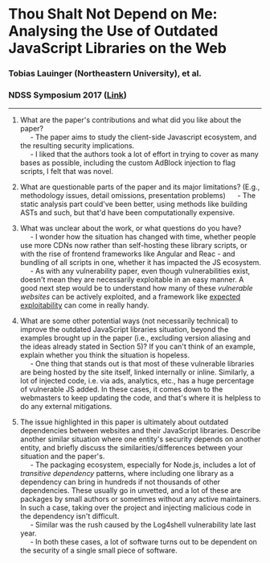 # Thou Shalt Not Depend on Me: Analysing the Use of Outdated JavaScript Libraries on the Web
### Tobias Lauinger (Northeastern University), et al.
### NDSS Symposium 2017 ([Link](https://www.ndss-symposium.org/wp-content/uploads/2017/09/ndss2017_02B-1_Lauinger_paper.pdf))

---

1. What are the paper's contributions and what did you like about the paper?  
&nbsp;&nbsp;&nbsp;&nbsp; - The paper aims to study the client-side Javascript ecosystem, and the resulting security implications.  
&nbsp;&nbsp;&nbsp;&nbsp; - I liked that the authors took a lot of effort in trying to cover as many bases as possible, including the custom AdBlock injection to flag scripts, I felt that was novel.  

2. What are questionable parts of the paper and its major limitations? (E.g., methodology issues, detail omissions, presentation problems) 
&nbsp;&nbsp;&nbsp;&nbsp; - The static analysis part could've been better, using methods like building ASTs and such, but that'd have been computationally expensive.  

3. What was unclear about the work, or what questions do you have?  
&nbsp;&nbsp;&nbsp;&nbsp; - I wonder how the situation has changed with time, whether people use more CDNs now rather than self-hosting these library scripts, or with the rise of frontend frameworks like Angular and Reac - and bundling of all scripts in one, whether it has impacted the JS ecosystem.  
&nbsp;&nbsp;&nbsp;&nbsp; - As with any vulnerability paper, even though vulnerabilities exist, doesn't mean they are necessarily exploitable in an easy manner. A good next step would be to understand how many of these _vulnerable websites_ can be actively exploited, and a framework like [expected exploitability](https://www.usenix.org/conference/usenixsecurity22/presentation/suciu) can come in really handy.  

4. What are some other potential ways (not necessarily technical) to improve the outdated JavaScript libraries situation, beyond the examples  brought up in the paper (i.e., excluding version aliasing and the ideas already stated in Section 5)? If you can't think of an example, explain whether you think the situation is hopeless.  
&nbsp;&nbsp;&nbsp;&nbsp; - One thing that stands out is that most of these vulnerable libraries are being hosted by the site itself, linked internally or inline. Similarly, a lot of injected code, i.e. via ads, analytics, etc., has a huge percentage of vulnerable JS added. In these cases, it comes down to the webmasters to keep updating the code, and that's where it is helpless to do any external mitigations.  

5. The issue highlighted in this paper is ultimately about outdated dependencies between websites and their JavaScript libraries. Describe another similar situation where one entity's security depends on another entity, and briefly discuss the similarities/differences between your situation and the paper's.  
&nbsp;&nbsp;&nbsp;&nbsp; - The packaging ecosystem, especially for Node.js, includes a lot of _transitive dependency_ patterns, where including one library as a dependency can bring in hundreds if not thousands of other dependencies. These usually go in unvetted, and a lot of these are packages by small authors or sometimes without any active maintainers. In such a case, taking over the project and injecting malicious code in the dependency isn't difficult.  
&nbsp;&nbsp;&nbsp;&nbsp; - Similar was the rush caused by the Log4shell vulnerability late last year.  
&nbsp;&nbsp;&nbsp;&nbsp; - In both these cases, a lot of software turns out to be dependent on the security of a single small piece of software.  